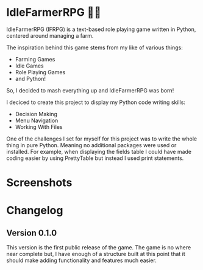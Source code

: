 # IdleFarmerRPG 🚜🌽
IdleFarmerRPG (IFRPG) is a text-based role playing game written in Python, centered around managing a farm.

The inspiration behind this game stems from my like of various things:
- Farming Games
- Idle Games
- Role Playing Games
- and Python!

So, I decided to mash everything up and IdleFarmerRPG was born!

I deciced to create this project to display my Python code writing skills:
- Decision Making
- Menu Navigation
- Working With Files

One of the challenges I set for myself for this project was to write the whole thing in pure Python. Meaning no additional packages were used or installed. For example, when displaying the fields table I could have made coding easier by using PrettyTable but instead I used print statements.

# Screenshots

# Changelog
## Version 0.1.0
This version is the first public release of the game. The game is no where near complete but, I have enough of a structure built at this point that it should make adding functionality and features much easier.
